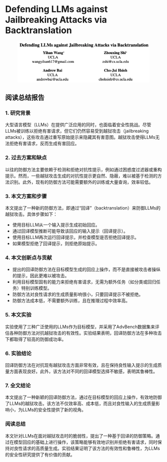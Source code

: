 # Defending LLMs against Jailbreaking Attacks via Backtranslation

<figure><img src="../.gitbook/assets/image (1) (1) (1) (1) (1) (1) (1) (1) (1) (1) (1) (1) (1) (1) (1) (1) (1) (1) (1) (1) (1) (1) (1) (1) (1) (1) (1) (1) (1) (1) (1) (1) (1) (1) (1) (1) (1) (1) (1) (1) (1) (1) (1) (1) (1) (1) (1) (1) (1) (1) (1) (1) (1) (1) (1) (1) (1) (1) (1) (1) ( (4).png" alt=""><figcaption></figcaption></figure>

## 阅读总结报告

### 1. 研究背景

大型语言模型（LLMs）在提供广泛应用的同时，也面临着安全性挑战。尽管LLMs被训练以拒绝有害请求，但它们仍然容易受到越狱攻击（jailbreaking attacks），这些攻击通过重写原始提示来隐藏其有害意图。越狱攻击使得LLMs无法拒绝有害请求，反而生成有害回应。

### 2. 过去方案和缺点

以往的防御方法主要依赖于检测和拒绝对抗性提示，例如通过困惑度过滤器或重构提示。然而，一些越狱攻击生成的对抗性提示更自然、隐蔽，难以被基于检测的方法识别。此外，现有的防御方法可能需要额外的训练或大量查询，效率较低。

### 3. 本文方案和步骤

本文提出了一种新的防御方法，即通过“回译”（backtranslation）来防御LLMs的越狱攻击。具体步骤如下：

* 使用目标LLM从一个输入提示生成初始回应。
* 通过回译模型推断可能导致该回应的输入提示（回译提示）。
* 使用目标LLM再次运行回译提示，并检查模型是否拒绝回译提示。
* 如果模型拒绝了回译提示，则拒绝原始提示。

### 4. 本文创新点与贡献

* 提出的回译防御方法在目标模型生成的回应上操作，而不是直接被攻击者操纵的提示，因此更难以被攻击。
* 利用目标模型固有的能力来拒绝有害请求，无需为额外任务（如分类或回归任务）特别训练模型。
* 防御方法对良性请求的生成质量影响很小，只要回译提示不被拒绝。
* 防御方法成本低，不需要额外训练，且在推理过程中效率高。

### 5. 本文实验

实验使用了三种广泛使用的LLMs作为目标模型，并采用了AdvBench数据集来评估各种防御方法对抗越狱攻击的有效性。实验结果表明，回译防御方法在多种攻击下都取得了较高的防御成功率。

### 6. 实验结论

回译防御方法在对抗现有越狱攻击方面非常有效，且在保持良性输入提示的生成质量方面表现良好。此外，该方法对不同的回译模型选择不敏感，表明其鲁棒性。

### 7. 全文结论

本文提出了一种新颖的回译防御方法，通过在目标模型的回应上操作，有效地防御了LLMs的越狱攻击。该方法不仅效率高、成本低，而且对良性输入的生成质量影响小，为LLMs的安全性提供了新的视角。

### 阅读总结

本文针对LLMs在面对越狱攻击时的脆弱性，提出了一种基于回译的防御策略。通过在模型回应的基础上进行操作，该策略能够有效地识别并拒绝有害请求，同时保持对良性请求的高质量生成。实验结果证明了该方法的有效性和鲁棒性，为LLMs的安全性研究提供了有价值的贡献。
